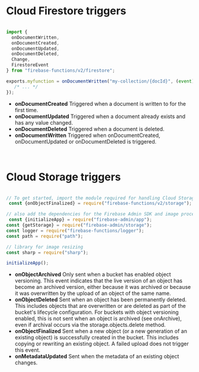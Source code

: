 # Cloud Firestore triggers

```jsx

import {
  onDocumentWritten,
  onDocumentCreated,
  onDocumentUpdated,
  onDocumentDeleted,
  Change,
  FirestoreEvent
} from "firebase-functions/v2/firestore";

exports.myfunction = onDocumentWritten("my-collection/{docId}", (event) => {
   /* ... */ 
});

```

- **onDocumentCreated**	Triggered when a document is written to for the first time.
- **onDocumentUpdated**	Triggered when a document already exists and has any value changed.
- **onDocumentDeleted**	Triggered when a document is deleted.
- **onDocumentWritten**	Triggered when onDocumentCreated, onDocumentUpdated or onDocumentDeleted is triggered.

</br>

# Cloud Storage triggers 

```jsx

// To get started, import the module required for handling Cloud Storage events:
 const {onObjectFinalized} = require("firebase-functions/v2/storage");

// also add the dependencies for the Firebase Admin SDK and image processing tools:
 const {initializeApp} = require("firebase-admin/app");
const {getStorage} = require("firebase-admin/storage");
const logger = require("firebase-functions/logger");
const path = require("path");

// library for image resizing
const sharp = require("sharp");

initializeApp();

```

- **onObjectArchived** Only sent when a bucket has enabled object versioning. This event indicates that the live version of an object has become an archived version, either because it was archived or because it was overwritten by the upload of an object of the same name.
- **onObjectDeleted** Sent when an object has been permanently deleted. This includes objects that are overwritten or are deleted as part of the bucket's lifecycle configuration. For buckets with object versioning enabled, this is not sent when an object is archived (see onArchive), even if archival occurs via the storage.objects.delete method.
- **onObjectFinalized** Sent when a new object (or a new generation of an existing object) is successfully created in the bucket. This includes copying or rewriting an existing object. A failed upload does not trigger this event.
- **onMetadataUpdated** Sent when the metadata of an existing object changes.





